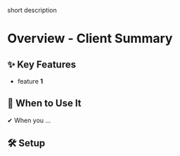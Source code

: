 short description

# Overview - Client Summary

## ✨ Key Features

- feature **1**

## 📌 When to Use It

✔ When you ...

## 🛠️ Setup
